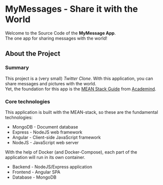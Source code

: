 # MyMessages - Share it with the World

Welcome to the Source Code of the __MyMessage App__.</br>
The one app for sharing messages with the world!

## About the Project

### Summary

This project is a (very small) _Twitter Clone_. With this application, you can share messages and pictures with the world.</br>
Yet, the foundation for this app is the [MEAN Stack Guide](https://www.udemy.com/course/angular-2-and-nodejs-the-practical-guide/) from [Academind](https://academind.com).

### Core technologies

This application is built with the MEAN-stack, so these are the fundamental technologies:

- MongoDB - Document database
- Express - NodeJS web framework
- Angular - Client-side JavaScript framework
- NodeJS - JavaScript web server

With the help of Docker (and Docker-Compose), each part of the application will run in its own container.

- Backend - NodeJS/Express application
- Frontend - Angular SPA
- Database - MongoDB
